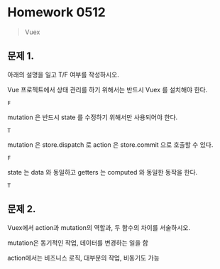 

# Homework 0512

> Vuex





## 문제 1.

아래의 설명을 일고 T/F 여부를 작성하시오.


Vue 프로젝트에서 상태 관리를 하기 위해서는 반드시 Vuex 를 설치해야 한다.

```
F
```

mutation 은 반드시 state 를 수정하기 위해서만 사용되어야 한다.

```
T
```

mutation 은 store.dispatch 로 action 은 store.commit 으로 호출할 수 있다.

```
F
```

state 는 data 와 동일하고 getters 는 computed 와 동일한 동작을 한다.

```
T
```







## 문제 2.

Vuex에서 action과 mutation의 역할과, 두 함수의 차이를 서술하시오.



mutation은 동기적인 작업, 데이터를 변경하는 일을 함

action에서는 비즈니스 로직, 대부분의 작업, 비동기도 가능